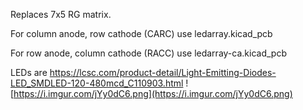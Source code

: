 Replaces 7x5 RG matrix.

For column anode, row cathode (CARC) use ledarray.kicad_pcb

For row anode, column cathode (RACC) use ledarray-ca.kicad_pcb

LEDs are https://lcsc.com/product-detail/Light-Emitting-Diodes-LED_SMDLED-120-480mcd_C110903.html
![https://i.imgur.com/jYy0dC6.png](https://i.imgur.com/jYy0dC6.png)
